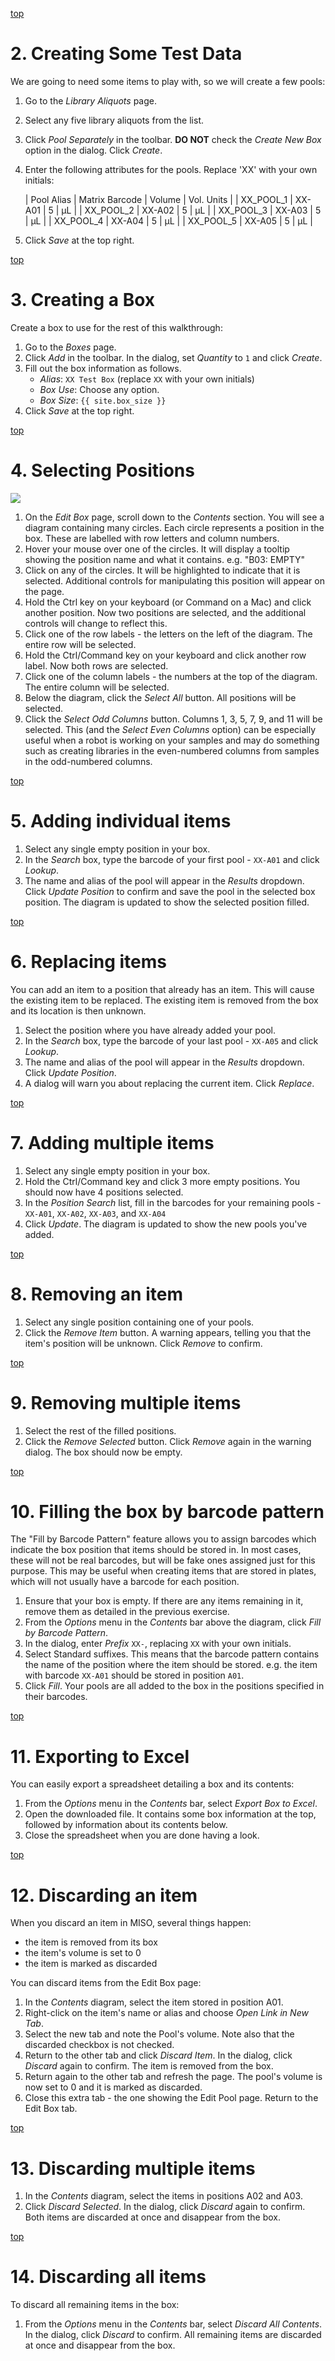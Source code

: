 <a name="box-data" href="#">top</a>

# 2. Creating Some Test Data

We are going to need some items to play with, so we will create a few pools:

1. Go to the _Library Aliquots_ page.
1. Select any five library aliquots from the list.
1. Click _Pool Separately_ in the toolbar. **DO NOT** check the _Create New Box_ option
   in the dialog. Click _Create_.
1. Enter the following attributes for the pools. Replace 'XX' with your own initials:

    | Pool Alias | Matrix Barcode | Volume | Vol. Units |
    | XX_POOL_1 | XX-A01 | 5 | µL |
    | XX_POOL_2 | XX-A02 | 5 | µL |
    | XX_POOL_3 | XX-A03 | 5 | µL |
    | XX_POOL_4 | XX-A04 | 5 | µL |
    | XX_POOL_5 | XX-A05 | 5 | µL |

1. Click _Save_ at the top right.

<a name="box-new" href="#">top</a>

# 3. Creating a Box

Create a box to use for the rest of this walkthrough:

1. Go to the _Boxes_ page.
1. Click _Add_ in the toolbar. In the dialog, set _Quantity_ to `1` and click _Create_.
1. Fill out the box information as follows.
    * _Alias_: `XX Test Box` (replace `XX` with your own initials)
    * _Box Use_: Choose any option.
    * _Box Size_: `{{ site.box_size }}`
1. Click _Save_ at the top right.

<a name="box-selecting" href="#">top</a>

# 4. Selecting Positions

<img src="pics/box-selecting.png" id="figure">

1. On the _Edit Box_ page, scroll down to the _Contents_ section. You will see a diagram
   containing many circles. Each circle represents a position in the box. These are
   labelled with row letters and column numbers.
1. Hover your mouse over one of the circles. It will display a tooltip showing the
   position name and what it contains. e.g. "B03: EMPTY"
1. Click on any of the circles. It will be highlighted to indicate that it is selected.
   Additional controls for manipulating this position will appear on the page.
1. Hold the Ctrl key on your keyboard (or Command on a Mac) and click another position.
   Now two positions are selected, and the additional controls will change to reflect
   this.
1. Click one of the row labels - the letters on the left of the diagram. The entire
   row will be selected.
1. Hold the Ctrl/Command key on your keyboard and click another row label. Now both
   rows are selected.
1. Click one of the column labels - the numbers at the top of the diagram. The entire
   column will be selected.
1. Below the diagram, click the _Select All_ button. All positions will be selected.
1. Click the _Select Odd Columns_ button. Columns 1, 3, 5, 7, 9, and 11 will be selected.
   This (and the _Select Even Columns_ option) can be especially useful when a robot is
   working on your samples and may do something such as creating libraries in the
   even-numbered columns from samples in the odd-numbered columns.

<a name="box-add-single" href="#">top</a>

# 5. Adding individual items

1. Select any single empty position in your box.
1. In the _Search_ box, type the barcode of your first pool - `XX-A01` and click _Lookup_.
1. The name and alias of the pool will appear in the _Results_ dropdown. Click _Update
   Position_ to confirm and save the pool in the selected box position. The diagram is
   updated to show the selected position filled.

<a name="box-replace-single" href="#">top</a>

# 6. Replacing items

You can add an item to a position that already has an item. This will cause the existing
item to be replaced. The existing item is removed from the box and its location is then
unknown.

1. Select the position where you have already added your pool.
1. In the _Search_ box, type the barcode of your last pool - `XX-A05` and click _Lookup_.
1. The name and alias of the pool will appear in the _Results_ dropdown. Click _Update
   Position_.
1. A dialog will warn you about replacing the current item. Click _Replace_.

<a name="box-add-multiple" href="#">top</a>

# 7. Adding multiple items

1. Select any single empty position in your box.
1. Hold the Ctrl/Command key and click 3 more empty positions. You should now have 4
   positions selected.
1. In the _Position Search_ list, fill in the barcodes for your remaining pools -
   `XX-A01`, `XX-A02`, `XX-A03`, and `XX-A04`
1. Click _Update_. The diagram is updated to show the new pools you've added.

<a name="box-remove-single" href="#">top</a>

# 8. Removing an item

1. Select any single position containing one of your pools.
1. Click the _Remove Item_ button. A warning appears, telling you that the item's
   position will be unknown. Click _Remove_ to confirm.

<a name="box-remove-multiple" href="#">top</a>

# 9. Removing multiple items

1. Select the rest of the filled positions.
1. Click the _Remove Selected_ button. Click _Remove_ again in the warning dialog.
   The box should now be empty.

<a name="box-fill-pattern" href="#">top</a>

# 10. Filling the box by barcode pattern

The "Fill by Barcode Pattern" feature allows you to assign barcodes which indicate the
box position that items should be stored in. In most cases, these will not be real
barcodes, but will be fake ones assigned just for this purpose. This may be useful when
creating items that are stored in plates, which will not usually have a barcode for
each position.

1. Ensure that your box is empty. If there are any items remaining in it, remove them
   as detailed in the previous exercise.
1. From the _Options_ menu in the _Contents_ bar above the diagram, click _Fill by Barcode
   Pattern_.
1. In the dialog, enter _Prefix_ `XX-`, replacing `XX` with your own initials.
1. Select Standard suffixes. This means that the barcode pattern contains the name of
   the position where the item should be stored. e.g. the item with barcode `XX-A01`
   should be stored in position `A01`.
1. Click _Fill_. Your pools are all added to the box in the positions specified in
   their barcodes.

<a name="box-export" href="#">top</a>

# 11. Exporting to Excel

You can easily export a spreadsheet detailing a box and its contents:

1. From the _Options_ menu in the _Contents_ bar, select _Export Box to Excel_.
1. Open the downloaded file. It contains some box information at the top, followed by
   information about its contents below.
1. Close the spreadsheet when you are done having a look.

<a name="box-discard-single" href="#">top</a>

# 12. Discarding an item

When you discard an item in MISO, several things happen:

* the item is removed from its box
* the item's volume is set to 0
* the item is marked as discarded

You can discard items from the Edit Box page:

1. In the _Contents_ diagram, select the item stored in position A01.
1. Right-click on the item's name or alias and choose _Open Link in New Tab_.
1. Select the new tab and note the Pool's volume. Note also that the discarded checkbox
   is not checked.
1. Return to the other tab and click _Discard Item_. In the dialog, click _Discard_
   again to confirm. The item is removed from the box.
1. Return again to the other tab and refresh the page. The pool's volume is now set to 0
   and it is marked as discarded.
1. Close this extra tab - the one showing the Edit Pool page. Return to the Edit Box tab.

<a name="box-discard-multiple" href="#">top</a>

# 13. Discarding multiple items

1. In the _Contents_ diagram, select the items in positions A02 and A03.
1. Click _Discard Selected_. In the dialog, click _Discard_ again to confirm. Both
   items are discarded at once and disappear from the box.

<a name="box-discard-all" href="#">top</a>

# 14. Discarding all items

To discard all remaining items in the box:

1. From the _Options_ menu in the _Contents_ bar, select _Discard All Contents_. In the
   dialog, click _Discard_ to confirm. All remaining items are discarded at once and
   disappear from the box.
